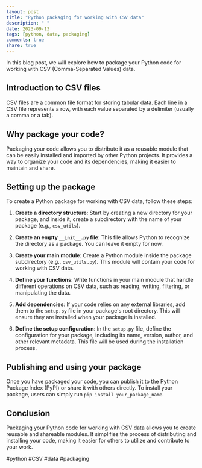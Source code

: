 ```yaml
---
layout: post
title: "Python packaging for working with CSV data"
description: " "
date: 2023-09-13
tags: [python, data, packaging]
comments: true
share: true
---
```


In this blog post, we will explore how to package your Python code for working with CSV (Comma-Separated Values) data. 

## Introduction to CSV files

CSV files are a common file format for storing tabular data. Each line in a CSV file represents a row, with each value separated by a delimiter (usually a comma or a tab). 

## Why package your code?

Packaging your code allows you to distribute it as a reusable module that can be easily installed and imported by other Python projects. It provides a way to organize your code and its dependencies, making it easier to maintain and share.

## Setting up the package

To create a Python package for working with CSV data, follow these steps:

1. **Create a directory structure**: Start by creating a new directory for your package, and inside it, create a subdirectory with the name of your package (e.g., `csv_utils`).

2. **Create an empty `__init__.py` file**: This file allows Python to recognize the directory as a package. You can leave it empty for now.

3. **Create your main module**: Create a Python module inside the package subdirectory (e.g., `csv_utils.py`). This module will contain your code for working with CSV data.

4. **Define your functions**: Write functions in your main module that handle different operations on CSV data, such as reading, writing, filtering, or manipulating the data.

5. **Add dependencies**: If your code relies on any external libraries, add them to the `setup.py` file in your package's root directory. This will ensure they are installed when your package is installed.

6. **Define the setup configuration**: In the `setup.py` file, define the configuration for your package, including its name, version, author, and other relevant metadata. This file will be used during the installation process.

## Publishing and using your package

Once you have packaged your code, you can publish it to the Python Package Index (PyPI) or share it with others directly. To install your package, users can simply run `pip install your_package_name`.

## Conclusion

Packaging your Python code for working with CSV data allows you to create reusable and shareable modules. It simplifies the process of distributing and installing your code, making it easier for others to utilize and contribute to your work.

#python #CSV #data #packaging